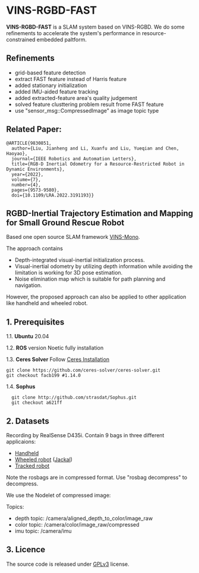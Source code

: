 # VINS-RGBD-FAST

**VINS-RGBD-FAST** is a SLAM system based on VINS-RGBD. We do some refinements to accelerate the system's performance in resource-constrained embedded paltform.

## Refinements
* grid-based feature detection
* extract FAST feature instead of Harris feature
* added stationary initialization
* added IMU-aided feature tracking
* added extracted-feature area's quality judgement
* solved feature clusttering problem result frome FAST feature
* use "sensor_msg::CompressedImage" as image topic type
  
## Related Paper:
```
@ARTICLE{9830851,  
  author={Liu, Jianheng and Li, Xuanfu and Liu, Yueqian and Chen, Haoyao},  
  journal={IEEE Robotics and Automation Letters},  
  title={RGB-D Inertial Odometry for a Resource-Restricted Robot in Dynamic Environments},   
  year={2022},  
  volume={7},  
  number={4},  
  pages={9573-9580},  
  doi={10.1109/LRA.2022.3191193}}
```

## RGBD-Inertial Trajectory Estimation and Mapping for Small Ground Rescue Robot

Based one open source SLAM framework [VINS-Mono](https://github.com/HKUST-Aerial-Robotics/VINS-Mono).

The approach contains
+ Depth-integrated visual-inertial initialization process.
+ Visual-inertial odometry by utilizing depth information while avoiding the limitation is working for 3D pose estimation.
+ Noise elimination map which is suitable for path planning and navigation.

However, the proposed approach can also be applied to other application like handheld and wheeled robot.

## 1. Prerequisites
1.1. **Ubuntu** 20.04

1.2. **ROS** version Noetic fully installation

1.3. **Ceres Solver**
Follow [Ceres Installation](http://ceres-solver.org/installation.html)
```
git clone https://github.com/ceres-solver/ceres-solver.git
git checkout facb199 #1.14.0
```


1.4. **Sophus**
```
  git clone http://github.com/strasdat/Sophus.git
  git checkout a621ff
```

## 2. Datasets

Recording by RealSense D435i. Contain 9 bags in three different applicaions:
+ [Handheld](https://star-center.shanghaitech.edu.cn/seafile/d/0ea45d1878914077ade5/)
+ [Wheeled robot](https://star-center.shanghaitech.edu.cn/seafile/d/78c0375114854774b521/) ([Jackal](https://www.clearpathrobotics.com/jackal-small-unmanned-ground-vehicle/))
+ [Tracked robot](https://star-center.shanghaitech.edu.cn/seafile/d/f611fc44df0c4b3d936d/)

Note the rosbags are in compressed format. Use "rosbag decompress" to decompress.

We use the Nodelet of compressed image:

Topics:
+ depth topic: /camera/aligned_depth_to_color/image_raw
+ color topic: /camera/color/image_raw/compressed
+ imu topic: /camera/imu

## 3. Licence
The source code is released under [GPLv3](http://www.gnu.org/licenses/) license.

